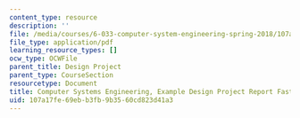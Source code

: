 ```yaml
---
content_type: resource
description: ''
file: /media/courses/6-033-computer-system-engineering-spring-2018/107a17fe69ebb3fb9b3560cd823d41a3_MIT6_033S18fasttrack_dpr.pdf
file_type: application/pdf
learning_resource_types: []
ocw_type: OCWFile
parent_title: Design Project
parent_type: CourseSection
resourcetype: Document
title: Computer Systems Engineering, Example Design Project Report FastTrack
uid: 107a17fe-69eb-b3fb-9b35-60cd823d41a3
---
```

